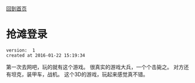 [回到首页](/)

# 抢滩登录

    version:  1
    created at 2016-01-22 15:19:34 


第一次去网吧，玩的就有这个游戏。 
很真实的游戏大兵，一个个击毙之。 
对方还有坦克，装甲车，战机。
这个3D的游戏，玩起来感觉真不错。


